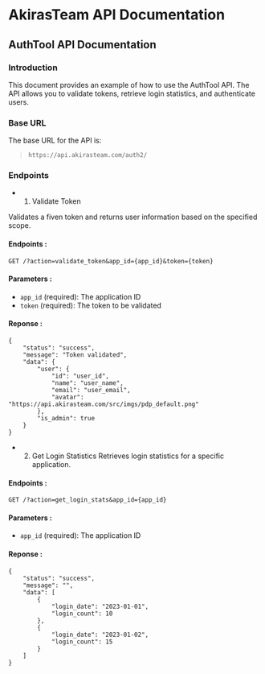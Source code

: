 # AkirasTeam API Documentation

## AuthTool API Documentation
### Introduction
This document provides an example of how to use the AuthTool API. The API allows you to validate tokens, retrieve login statistics, and authenticate users.

### Base URL
The base URL for the API is:
> `https://api.akirasteam.com/auth2/`

### Endpoints
- 1. Validate Token

Validates a fiven token and returns user information based on the specified scope.

#### Endpoints :
```
GET /?action=validate_token&app_id={app_id}&token={token}
```

#### Parameters :
- `app_id` (required): The application ID
- `token` (required): The token to be validated

#### Reponse :
```
{
    "status": "success",
    "message": "Token validated",
    "data": {
        "user": {
            "id": "user_id",
            "name": "user_name",
            "email": "user_email",
            "avatar": "https://api.akirasteam.com/src/imgs/pdp_default.png"
        },
        "is_admin": true
    }
}
```

- 2. Get Login Statistics
Retrieves login statistics for a specific application.

#### Endpoints :
```
GET /?action=get_login_stats&app_id={app_id}
```

#### Parameters :
- `app_id` (required): The application ID

#### Reponse :
```
{
    "status": "success",
    "message": "",
    "data": [
        {
            "login_date": "2023-01-01",
            "login_count": 10
        },
        {
            "login_date": "2023-01-02",
            "login_count": 15
        }
    ]
}
```
